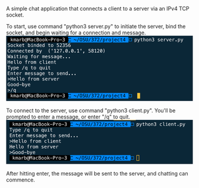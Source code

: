 A simple chat application that connects a client to a server via an IPv4 TCP socket.

To start, use command "python3 server.py" to initiate the server, bind the socket, and begin waiting for a connection and message.
![Image of server.py](server.png)

To connect to the server, use command "python3 client.py". You'll be prompted to enter a message, or enter "/q" to quit. 
![Image of client.py](client.png)

After hitting enter, the message will be sent to the server, and chatting can commence.